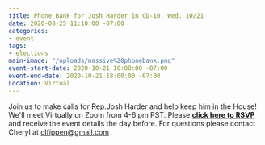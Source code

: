 ```yaml
---
title: Phone Bank for Josh Harder in CD-10, Wed. 10/21
date: 2020-08-25 11:10:00 -07:00
categories:
- event
tags:
- elections
main-image: "/uploads/massive%20phonebank.png"
event-start-date: 2020-10-21 16:00:00 -07:00
event-end-date: 2020-10-21 18:00:00 -07:00
Location: Virtual
---
```


Join us to make calls for Rep.Josh Harder and help keep him in the House!   We'll meet Virtually on Zoom from 4-6 pm PST. 
Please [**click here to RSVP**](https://docs.google.com/forms/d/e/1FAIpQLSdbvW9-Uz5bqC8N669u41-uTTtc6fbIyIHcnhFr5x5pyxcOJA/viewform) and receive the event details the day before.  For questions please contact Cheryl at clfippen@gmail.com